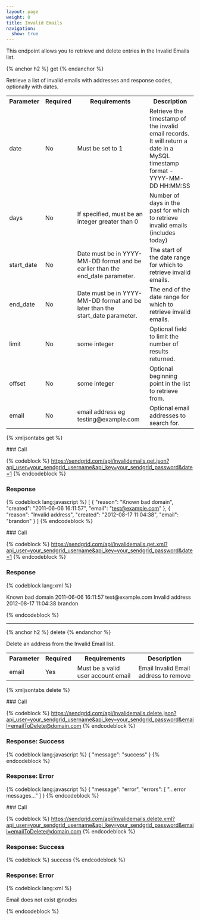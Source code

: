 ```yaml
---
layout: page
weight: 0
title: Invalid Emails
navigation:
  show: true
---
```


This endpoint allows you to retrieve and delete entries in the Invalid Emails list.


{% anchor h2 %} get {% endanchor %}


Retrieve a list of invalid emails with addresses and response codes, optionally with dates.

<table class="table table-bordered table-striped">
   <tbody>
      <tr>
         <th>Parameter</th>
         <th>Required</th>
         <th>Requirements</th>
         <th>Description</th>
      </tr>
      <tr>
         <td>date</td>
         <td>No</td>
         <td>Must be set to 1</td>
         <td>Retrieve the timestamp of the invalid email records. It will return a date in a MySQL timestamp format - YYYY-MM-DD HH:MM:SS</td>
      </tr>
      <tr>
         <td>days</td>
         <td>No</td>
         <td>If specified, must be an integer greater than 0</td>
         <td>Number of days in the past for which to retrieve invalid emails (includes today)</td>
      </tr>
      <tr>
         <td>start_date</td>
         <td>No</td>
         <td>Date must be in YYYY-MM-DD format and be earlier than the end_date parameter.</td>
         <td>The start of the date range for which to retrieve invalid emails.</td>
      </tr>
      <tr>
         <td>end_date</td>
         <td>No</td>
         <td>Date must be in YYYY-MM-DD format and be later than the start_date parameter.</td>
         <td>The end of the date range for which to retrieve invalid emails.</td>
      </tr>
      <tr>
         <td>limit</td>
         <td>No</td>
         <td>some integer</td>
         <td>Optional field to limit the number of results returned.</td>
      </tr>
      <tr>
         <td>offset</td>
         <td>No</td>
         <td>some integer</td>
         <td>Optional beginning point in the list to retrieve from.</td>
      </tr>
      <tr>
         <td>email</td>
         <td>No</td>
         <td>email address eg testing@example.com</td>
         <td>Optional email addresses to search for.</td>
      </tr>
   </tbody>
</table>

{% xmljsontabs get %}

<div class="tab-content">
<div class="tab-pane active" id="get-json">
### Call

{% codeblock %} https://sendgrid.com/api/invalidemails.get.json?api_user=your_sendgrid_username&api_key=your_sendgrid_password&date=1 {% endcodeblock %}

### Response


{% codeblock lang:javascript %}
[
  {
    "reason": "Known bad domain",
    "created": "2011-06-06 16:11:57",
    "email": "test@example.com"
  },
  {
    "reason": "Invalid address",
    "created": "2012-08-17 11:04:38",
    "email": "brandon"
  }
]
{% endcodeblock %}


</div>
<div class="tab-pane" id="get-xml">
### Call

{% codeblock %} https://sendgrid.com/api/invalidemails.get.xml?api_user=your_sendgrid_username&api_key=your_sendgrid_password&date=1 {% endcodeblock %}

### Response


{% codeblock lang:xml %}
<?xml version="1.0" encoding="ISO-8859-1"?>

<invalidemails>
   <invalidemail>
      <reason>Known bad domain</reason>
      <created>2011-06-06 16:11:57</created>
      <email>test@example.com</email>
   </invalidemail>
   <invalidemail>
      <reason>Invalid address</reason>
      <created>2012-08-17 11:04:38</created>
      <email>brandon</email>
   </invalidemail>
</invalidemails>

{% endcodeblock %}


</div>
</div>

* * * * *


{% anchor h2 %} delete {% endanchor %}


Delete an address from the Invalid Email list.

<table class="table table-bordered table-striped">
   <tbody>
      <tr>
         <th>Parameter</th>
         <th>Required</th>
         <th>Requirements</th>
         <th>Description</th>
      </tr>
      <tr>
         <td>email</td>
         <td>Yes</td>
         <td>Must be a valid user account email</td>
         <td>Email Invalid Email address to remove</td>
      </tr>
      <tr/>
   </tbody>
</table>

{% xmljsontabs delete %}

<div class="tab-content">
<div class="tab-pane active" id="delete-json">
### Call

{% codeblock %} https://sendgrid.com/api/invalidemails.delete.json?api_user=your_sendgrid_username&api_key=your_sendgrid_password&email=emailToDelete@domain.com {% endcodeblock %}

### Response: Success


{% codeblock lang:javascript %}
{
  "message": "success"
}
{% endcodeblock %}


### Response: Error


{% codeblock lang:javascript %}
{
  "message": "error",
  "errors": [
    "...error messages..."
  ]
}
{% endcodeblock %}


</div>
<div class="tab-pane" id="delete-xml">
### Call

{% codeblock %} https://sendgrid.com/api/invalidemails.delete.xml?api_user=your_sendgrid_username&api_key=your_sendgrid_password&email=emailToDelete@domain.com {% endcodeblock %}

### Response: Success

{% codeblock %} <result> success <result> {% endcodeblock %}

### Response: Error


{% codeblock lang:xml %}
<?xml version="1.0" encoding="ISO-8859-1"?>

<result> Email does not exist @nodes </result>

{% endcodeblock %}


</div>
</div>

